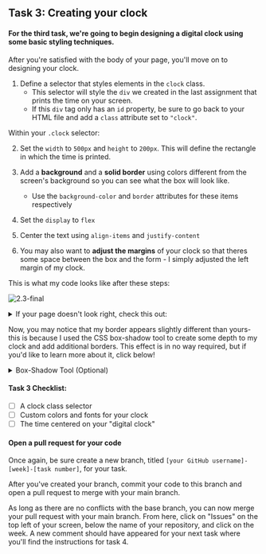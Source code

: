 ## Task 3: Creating your clock

#### For the third task, we're going to begin designing a digital clock using some basic styling techniques.

After you're satisfied with the body of your page, you'll move on to designing your clock.

1. Define a selector that styles elements in the `clock` class. 
   - This selector will style the `div` we created in the last assignment that prints the time on your screen.  
   - If this `div` tag only has an `id` property, be sure to go back to your HTML file and add a `class` attribute set to `"clock"`.

Within your `.clock` selector:

2. Set the `width` to `500px` and `height` to `200px`. This will define the rectangle in which the time is printed.
3. Add a **background** and a **solid border** using colors different from the screen's background so you can see what the box will look like.
   - Use the `background-color` and `border` attributes for these items respectively

4. Set the `display` to `flex` 
5. Center the text using `align-items` and `justify-content` 
6. You may also want to **adjust the margins** of your clock so that theres some space between the box and the form - I simply adjusted the left margin of my clock.

This is what my code looks like after these steps:

![2.3-final](https://user-images.githubusercontent.com/32557138/106702386-4c179800-65b6-11eb-996c-4aa01b57a54a.png)

<details><summary>If your page doesn't look right, check this out:</summary>
<p>



```css
.clock{
  	width: 500px;
    height: 200px;
    font-size: 90px;
    background: #102;
    border: 20px solid black;
    display: flex;
    align-items: center;
    justify-content: center;
		margin-left: 50px;
}
```


</p>
</details>

Now, you may notice that my border appears slightly different than yours- this is because I used the CSS box-shadow tool to create some depth to my clock and add additional borders. This effect is in no way required, but if you'd like to learn more about it, click below!

<details><summary>Box-Shadow Tool (Optional)</summary>
<p>

![picture](https://i.imgur.com/bsQld9J.png)

The first number in each line represents the x-offset which is the horizontal distance from which you want the object to appear. The second number is the y-offset - the vertical distance from which the box will appear. The third number is the blur radius - a larger blur radius will create a bigger shadow and vice versa.

Lastly is the color. I used the rgba() tool to define my color. The first 3 numbers represent the amount of red, green, and blue in the color, respectively. The fourth number is the opacity on a scale from 0 to 1, with 0 being complete transparency and 1 being fully opaque.

This tool can be very intimidating so I suggest using a box-shadow generator, such as [this one](https://html-css-js.com/css/generator/box-shadow/) and playing around with the options so that you can understand what's going on a little better and simply copy the code generated.

</p>
</details>

#### Task 3 Checklist:

- [ ] A clock class selector
- [ ] Custom colors and fonts for your clock
- [ ] The time centered on your "digital clock"

#### Open a pull request for your code

Once again, be sure create a new branch, titled `[your GitHub username]-[week]-[task number]`, for your task.  

After you've created your branch, commit your code to this branch and open a pull request to merge with your main branch.  

As long as there are no conflicts with the base branch, you can now merge your pull request with your main branch. From here, click on "Issues" on the top left of your screen, below the name of your repository, and click on the week. A new comment should have appeared for your next task where you'll find the instructions for task 4.
